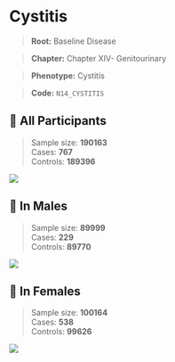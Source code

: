 # Cystitis

> **Root:** Baseline Disease  

> **Chapter:** Chapter XIV- Genitourinary  

> **Phenotype:** Cystitis  

> **Code:** `N14_CYSTITIS`

## 🧪 All Participants  
> Sample size: **190163**  
> Cases: **767**  
> Controls: **189396**
<img src="/Disease/Figures/ALL/Baseline/N14_CYSTITIS.png"/>
<CsvTable src="/Disease_Data/ALL/Baseline/LG_N14_CYSTITIS.csv" label="🔍 View full results" />

## 👨 In Males  
> Sample size: **89999**  
> Cases: **229**  
> Controls: **89770**
<img src="/Disease/Figures/Male/Baseline/N14_CYSTITIS.png"/>
<CsvTable src="/Disease_Data/Male/Baseline/LG_N14_CYSTITIS.csv" label="🔍 View full results" />

## 👩 In Females  
> Sample size: **100164**  
> Cases: **538**  
> Controls: **99626**
<img src="/Disease/Figures/Female/Baseline/N14_CYSTITIS.png"/>
<CsvTable src="/Disease_Data/Female/Baseline/LG_N14_CYSTITIS.csv" label="🔍 View full results" />
